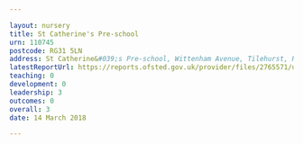 ```yaml
---

layout: nursery
title: St Catherine's Pre-school
urn: 110745
postcode: RG31 5LN
address: St Catherine&#039;s Pre-school, Wittenham Avenue, Tilehurst, Reading, Berkshire, RG31 5LN
latestReportUrl: https://reports.ofsted.gov.uk/provider/files/2765571/urn/110745.pdf
teaching: 0
development: 0
leadership: 3
outcomes: 0
overall: 3
date: 14 March 2018

---
```

